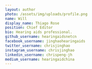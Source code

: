 ```yaml
---
layout: author
photo: /assets/img/uploads/profile.png
name: Will 
display_name: Thiago Rose
position: Chief Editor
bio: Hearing aids professional.
github_username: hearingaidsnetcn
facebook_username: jinghaohearingaids
twitter_username: chrisjinghao
instagram_username: chrisjinghao
linkedin_username: chrispeng-jh
medium_username: hearingaidchina
---
```


